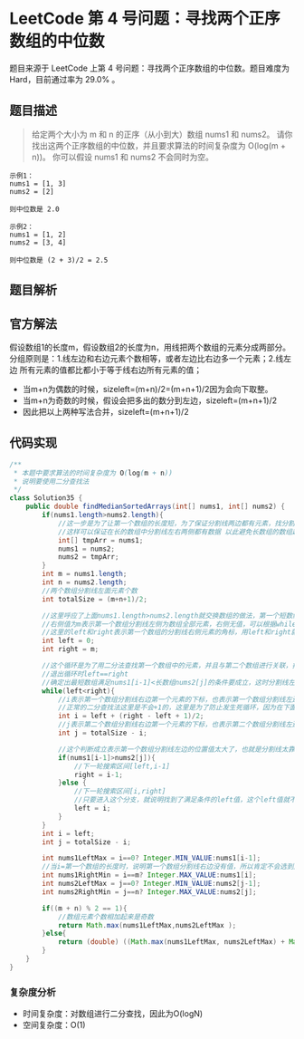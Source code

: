 # LeetCode 第 4 号问题：寻找两个正序数组的中位数

题目来源于 LeetCode 上第 4 号问题：寻找两个正序数组的中位数。题目难度为 Hard，目前通过率为 29.0% 。

## 题目描述

> 给定两个大小为 m 和 n 的正序（从小到大）数组 nums1 和 nums2。
请你找出这两个正序数组的中位数，并且要求算法的时间复杂度为 O(log(m + n))。
你可以假设 nums1 和 nums2 不会同时为空。

```
示例1：
nums1 = [1, 3]
nums2 = [2]
    
则中位数是 2.0
    
示例2：
nums1 = [1, 2]
nums2 = [3, 4]
    
则中位数是 (2 + 3)/2 = 2.5
```

## 题目解析

## 官方解法
假设数组1的长度m，假设数组2的长度为n，用线把两个数组的元素分成两部分。
分组原则是：1.线左边和右边元素个数相等，或者左边比右边多一个元素；2.线左边
所有元素的值都比都小于等于线右边所有元素的值；
- 当m+n为偶数的时候，sizeleft=(m+n)/2=(m+n+1)/2因为会向下取整。
- 当m+n为奇数的时候，假设会把多出的数分到左边，sizeleft=(m+n+1)/2
- 因此把以上两种写法合并，sizeleft=(m+n+1)/2

## 代码实现

```java
/**
 * 本题中要求算法的时间复杂度为 O(log(m + n))
 * 说明要使用二分查找法
 */
class Solution35 {
    public double findMedianSortedArrays(int[] nums1, int[] nums2) {
        if(nums1.length>nums2.length){
            //这一步是为了让第一个数组的长度短，为了保证分割线两边都有元素，找分割线时开始是找的长度短的数组之间做分割线，
            //这样可以保证在长的数组中分割线左右两侧都有数据 以此避免长数组的数组越界异常
            int[] tmpArr = nums1;
            nums1 = nums2;
            nums2 = tmpArr;
        }
        int m = nums1.length;
        int n = nums2.length;
        //两个数组分割线左面元素个数
        int totalSize = (m+n+1)/2;

        //这里呼应了上面nums1.length>nums2.length就交换数组的做法，第一个短数组的取值范围就是[0,m]闭区间，也就是说第一个数组会有分割线左侧或右侧没有元素的情况
        //右侧值为m表示第一个数组分割线左侧为数组全部元素，右侧无值，可以根据while循环中的i和j理解
        //这里的left和right表示第一个数组的分割线右侧元素的角标，用left和right就是为了确定这个角标
        int left = 0;
        int right = m;

        //这个循环是为了用二分法查找第一个数组中的元素，并且与第二个数组进行关联，找到符合条件的i,j值
        //退出循环时left==right
        //确定出最短数组满足nums1[i-1]<长数组nums2[j]的条件要成立，这时分割线左边元素也就确定了，如果走到else的left=i里，就说明找到了符合条件的分割线
        while(left<right){
            //i表示第一个数组分割线右边第一个元素的下标，也表示第一个数组分割线左边元素的个数
            //正常的二分查找法这里是不会+1的，这里是为了防止发生死循环，因为在下面的else的逻辑中没有对i值进行更改，导致发生死循环
            int i = left + (right - left + 1)/2;
            //j表示第二个数组分割线右边第一个元素的下标，也表示第二个数组分割线左边元素的个数
            int j = totalSize - i;

            //这个判断成立表示第一个数组分割线左边的位置值太大了，也就是分割线太靠右了
            if(nums1[i-1]>nums2[j]){
                //下一轮搜索区间[left,i-1]
                right = i-1;
            }else {
                //下一轮搜索区间[i,right]
                //只要进入这个分支，就说明找到了满足条件的left值，这个left值就不会变，在下面就赋值了，除非再次进入这个分支
                left = i;
            }
        }
        int i = left;
        int j = totalSize - i;

        int nums1LeftMax = i==0? Integer.MIN_VALUE:nums1[i-1];
        //当i=第一个数组的长度时，说明第一个数组分割线右边没有值，所以肯定不会选到此数组的num1[i]的值也就是分割线右边的值，分割线右边取得都是最小值，所以将它设置为int的最大值，保证不会取到它
        int nums1RightMin = i==m? Integer.MAX_VALUE:nums1[i];
        int nums2LeftMax = j==0? Integer.MIN_VALUE:nums2[j-1];
        int nums2RightMin = j==n? Integer.MAX_VALUE:nums2[j];

        if((m + n) % 2 == 1){
            //数组元素个数相加起来是奇数
            return Math.max(nums1LeftMax,nums2LeftMax );
        }else{
            return (double) ((Math.max(nums1LeftMax, nums2LeftMax) + Math.min(nums1RightMin, nums2RightMin))) / 2;
        }
    }
}
```

### 复杂度分析

+ 时间复杂度：对数组进行二分查找，因此为O(logN)
+ 空间复杂度：O(1)
